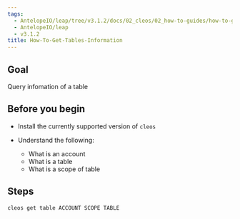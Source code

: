 ```yaml
---
tags:
  - AntelopeIO/leap/tree/v3.1.2/docs/02_cleos/02_how-to-guides/how-to-get-tables-information.md
  - AntelopeIO/leap
  - v3.1.2
title: How-To-Get-Tables-Information
---
```

## Goal

Query infomation of a table

## Before you begin

* Install the currently supported version of `cleos`

* Understand the following:
  * What is an account
  * What is a table
  * What is a scope of table

## Steps

```sh
cleos get table ACCOUNT SCOPE TABLE
```
